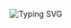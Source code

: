 <p align="center">
  <img src="https://readme-typing-svg.demolab.com?font=Fira+Code&size=20&pause=1000&center=true&vCenter=true&width=435&lines=Hi+%F0%9F%91%8B%2C+I'm+Kumar+Mayank;" alt="Typing SVG" />
</p>

